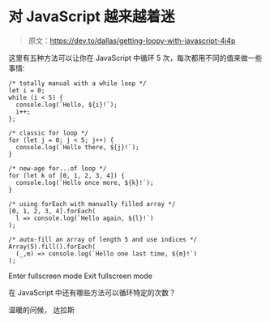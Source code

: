 # 对 JavaScript 越来越着迷

> 原文：<https://dev.to/dallas/getting-loopy-with-javascript-4j4p>

这里有五种方法可以让你在 JavaScript 中循环 5 次，每次都用不同的值来做一些事情:

```
/* totally manual with a while loop */
let i = 0;
while (i < 5) {
  console.log(`Hello, ${i}!`);
  i++;
};

/* classic for loop */
for (let j = 0; j < 5; j++) {
  console.log(`Hello there, ${j}!`);
}

/* new-age for...of loop */
for (let k of [0, 1, 2, 3, 4]) {
  console.log(`Hello once more, ${k}!`);
}

/* using forEach with manually filled array */
[0, 1, 2, 3, 4].forEach(
  l => console.log(`Hello again, ${l}!`)
);

/* auto-fill an array of length 5 and use indices */
Array(5).fill().forEach(
  (_,m) => console.log(`Hello one last time, ${m}!`)
); 
```

Enter fullscreen mode Exit fullscreen mode

在 JavaScript 中还有哪些方法可以循环特定的次数？

温暖的问候，
达拉斯